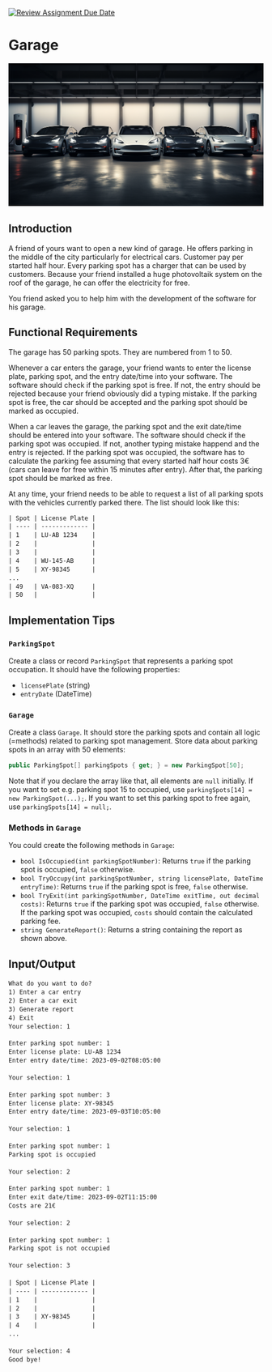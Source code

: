 [![Review Assignment Due Date](https://classroom.github.com/assets/deadline-readme-button-24ddc0f5d75046c5622901739e7c5dd533143b0c8e959d652212380cedb1ea36.svg)](https://classroom.github.com/a/EGxsvixY)
# Garage

![Hero Image](hero.png)

## Introduction

A friend of yours want to open a new kind of garage. He offers parking in the middle of the city particularly for electrical cars. Customer pay per started half hour. Every parking spot has a charger that can be used by customers. Because your friend installed a huge photovoltaik system on the roof of the garage, he can offer the electricity for free.

You friend asked you to help him with the development of the software for his garage.

## Functional Requirements

The garage has 50 parking spots. They are numbered from 1 to 50.

Whenever a car enters the garage, your friend wants to enter the license plate, parking spot, and the entry date/time into your software. The software should check if the parking spot is free. If not, the entry should be rejected because your friend obviously did a typing mistake. If the parking spot is free, the car should be accepted and the parking spot should be marked as occupied.

When a car leaves the garage, the parking spot and the exit date/time should be entered into your software. The software should check if the parking spot was occupied. If not, another typing mistake happend and the entry is rejected. If the parking spot was occupied, the software has to calculate the parking fee assuming that every started half hour costs 3€ (cars can leave for free within 15 minutes after entry). After that, the parking spot should be marked as free.

At any time, your friend needs to be able to request a list of all parking spots with the vehicles currently parked there. The list should look like this:

```txt
| Spot | License Plate |
| ---- | ------------- |
| 1    | LU-AB 1234    |
| 2    |               |
| 3    |               |
| 4    | WU-145-AB     |
| 5    | XY-98345      |
...
| 49   | VA-083-XQ     |
| 50   |               |
```

## Implementation Tips

### `ParkingSpot`

Create a class or record `ParkingSpot` that represents a parking spot occupation. It should have the following properties:

- `licensePlate` (string)
- `entryDate` (DateTime)

### `Garage`

Create a class `Garage`. It should store the parking spots and contain all logic (=methods) related to parking spot management. Store data about parking spots in an array with 50 elements:

```csharp
public ParkingSpot[] parkingSpots { get; } = new ParkingSpot[50];
```

Note that if you declare the array like that, all elements are `null` initially. If you want to set e.g. parking spot 15 to occupied, use `parkingSpots[14] = new ParkingSpot(...);`. If you want to set this parking spot to free again, use `parkingSpots[14] = null;`.

### Methods in `Garage`

You could create the following methods in `Garage`:

- `bool IsOccupied(int parkingSpotNumber)`: Returns `true` if the parking spot is occupied, `false` otherwise.
- `bool TryOccupy(int parkingSpotNumber, string licensePlate, DateTime entryTime)`: Returns `true` if the parking spot is free, `false` otherwise.
- `bool TryExit(int parkingSpotNumber, DateTime exitTime, out decimal costs)`: Returns `true` if the parking spot was occupied, `false` otherwise. If the parking spot was occupied, `costs` should contain the calculated parking fee.
- `string GenerateReport()`: Returns a string containing the report as shown above.

## Input/Output

```txt
What do you want to do?
1) Enter a car entry
2) Enter a car exit
3) Generate report
4) Exit
Your selection: 1

Enter parking spot number: 1
Enter license plate: LU-AB 1234
Enter entry date/time: 2023-09-02T08:05:00

Your selection: 1

Enter parking spot number: 3
Enter license plate: XY-98345
Enter entry date/time: 2023-09-03T10:05:00

Your selection: 1

Enter parking spot number: 1
Parking spot is occupied

Your selection: 2

Enter parking spot number: 1
Enter exit date/time: 2023-09-02T11:15:00
Costs are 21€

Your selection: 2

Enter parking spot number: 1
Parking spot is not occupied

Your selection: 3

| Spot | License Plate |
| ---- | ------------- |
| 1    |               |
| 2    |               |
| 3    | XY-98345      |
| 4    |               |
...

Your selection: 4
Good bye!
```
